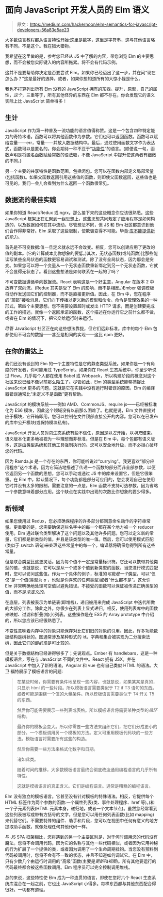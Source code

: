 # 面向 JavaScript 开发人员的 Elm 语义

> 原文：<https://medium.com/hackernoon/elm-semantics-for-javascript-developers-56a83e5ae23>

大多数语言教程都从语言特性开始:这里是数字，这里是字符串，这与其他语言略有不同。不是这个。我在猎大猎物。

我希望在这里做的是，参考您已经从 JS 中了解的内容，带您浏览 Elm 的主要思想，而不会被您实际键入的内容所拖累。将不会有代码示例。

这并不是要帮助你决定是否要尝试 Elm。如果你已经迈出了这一步，并在问“现在怎么办？”这是最好的选择。或者，如果你想知道所有的大惊小怪是什么。

我也不打算列出所有 Elm 没有的 JavaScript 拥有的东西。提升，原型，自己的属性，*这个*，三重等于，所有其他怪异的东西在 Elm 都不存在。你会发现它的语义实际上比 JavaScript 简单得多！

## 生计

JavaScript 作为第一种普及一流功能的语言值得称赞。这是一个包含四种特定能力的奇特术语。函数可以将其他函数作为参数。它们也可以返回函数。函数可以赋给变量——err，常量——并放入数据结构中。最后，通过使用函数文字作为表达式，函数可以是匿名的。你会期待一种不亚于“[功能性](https://hackernoon.com/tagged/functional)”的语言。(顺便说一句，函数声明是将匿名函数赋给常数的语法糖，不像 JavaScript 中提升使这两者有细微的不同。)

另一个主要的共享特性是函数范围，包括闭包。您可以在函数内部定义局部常量(包括函数)。如果父函数返回引用这些值的函数，则即使父函数返回，这些值也是可见的。我们一会儿会看到为什么返回一个函数很常见。

## 数据流的最佳实践

如果你知道 React/Redux 或 ngrx，那么接下来的这些概念你应该很熟悉。这些 JavaScript 框架正在汇聚到一组思想上，这些思想共同规定了应用程序是如何构造的，以及数据如何在其中流动。尽管想法不同，但 JS 和 Elm 社区都意识到他们合作得非常好。Elm 采取了这些限制，使欺骗变得不可能。毕竟:[库不能提供新的能力](http://tagide.com/blog/research/constraints/)。

首先是不可变数据:值一旦定义就永远不会改变。相反，您可以创建应用了更改的值的副本。(它的计算成本比你想象的要低。)其次，无状态函数(或纯函数)比那些能读写某些全局状态的函数更容易调试和测试。除了没有全局状态，因为那会是突变。如果您可以将一个变量从一个无状态函数重新绑定到另一个无状态函数，它就不会显得无状态了。看到这些想法是如何联系在一起的了吗？

不可变数据遵循单向数据流。React 表明这是一个好主意，Angular 在版本 2 中放弃了双向流。(Redux 其实是受了 Elm 的影响，而不是相反。)Ember 强调模板将动作发送回它们的控制器，而不是直接更新值。因此，在 Elm 中，您在程序的“顶部”接收消息，它们向下传播以定义新的模型和命令。命令是管理效果的一种形式，第四个主要思想。您不需要设置超时或发出 HTTP 请求，而是创建要完成的工作的描述。就像一个返回承诺的函数，这个描述在你运行它之前什么都不做，或者在 Elm 的情况下，把它交给运行时来运行。

尽管 JavaScript 社区正在向这些想法靠拢，但它们远非标准。库中的每个 Elm 包都使用不可变的数据——甚至是相同的实现——这比 npm 更好。

## 在你的雷达上

我们还没有谈到的 Elm 的一个主要特性是它的静态类型系统。如果你是一个有角度的开发者，你可能用过 TypeScript。如果你在 React 生态系统中，你至少听说过 Flow。几乎每个人都在使用 Babel 或 Webpack，所以构建阶段的概念对这个社区来说已经不像以前那么陌生了。尽管如此，Elm 的类型系统能够捕捉比 JavaScript 更多的问题，这就是它在实践中没有运行时错误的原因。Elm 的编译器错误通常比“未定义不是函数”更有帮助。

JavaScript 的模块系统——例如 AMD、CommonJS、require js——已经被标准化为 ES6 模块，因此这个领域没有以前那么困难了。也就是说，Elm 文件直接对应于模块，它开箱即用。您可以控制在文件顶部直接公开的内容。您可以在已发布的库中公开模块(或保持模块私有)。

JavaScript 开发人员对包生态系统有些不信任，原因是以*左*开始，以*填充*结束。语义版本化更多地被视为一种理想而非标准。但是在 Elm 中，每个包都有语义版本，这是由类型系统和其他工具强制执行的。您可以安全地升级，而不必担心破坏您的代码。

因为 Ramda.js 是一个存在的东西，你可能听说过“currying”。我更喜欢“部分应用程序”这个术语，因为它简洁地描述了传递一个函数的部分而非全部参数，以便它返回另一个函数的思想。您可以手动或通过 JS 中的库来设置它，但是它很笨重。在 Elm 中，默认情况下，每个功能都是部分可应用的，您会发现自己在使用它时并没有太多的限制。需要注意的一点是，Elm 函数不支持可选参数，因为省略一个参数意味着部分应用。这个缺点在实践中出现的次数比你想象的要少得多。

## 新领域

如果您使用过 Redux，您必须确保程序的许多部分都同意命名动作的字符串常量。更重要的是，您需要确保这些名字中的每一个都在某个地方被一个 reducer 使用。Elm 通过联合类型解决了这个问题以及其他许多问题。您可以定义新的常量，它们都是新类型的值，并且是该类型的唯一值。然后，您可以使用模式匹配(类似于 switch 语句)来处理这些常量中的每一个，编译器将确保您得到所有这些常量。

但是联合类型比这更灵活，因为每个值不一定是常量标识符。它还可以携带其他类型的值，也就是说，它可以是从一个或多个值到新类型的函数。当您进行模式匹配时，您可以访问这些值。作为一个具体的例子，标准的*可能是一个*类型，可以“仅仅”是一个值(类型为 *a* ，也就是你喜欢的任何类型)或者“什么都不是”。这允许 Elm 非常明确地处理可空值以避免错误。不接受的函数可以保证被传递正确类型的值，而不是*未定义的*。

在底层，列表被表示为单链表(即堆栈)，递归被用来完成 JavaScript 中迭代所做的大部分工作。除此之外，你很少在列表上显式递归。相反，使用列表库中的函数来映射、过滤和折叠(缩小)列表。这些操作是在 ES5 的 Array.prototype 中介绍的，所以您应该已经很熟悉了。

不变性意味着内存中的对象只能保存对比它们旧的对象的引用。因此，许多功能数据结构是树状的。图通常涉及某种形式的 id。字典和集合被实现为二分搜索法树，因此它们的键必须是可比较的。

但是关于数据结构已经讲得够多了；先说观点。Ember 有 handlebars，这是一种模板语言，写在与 JavaScript 不同的文件中。React 拥有 JSX，并在 JavaScript 中加入了新的语法。Angular 和 vue 也有自己类似 HTML 的语法。大卫·福特展示了模板语言的问题:

> 在某些时候，你需要有条件地呈现一些内容，也就是说，如果某某是真的，只显示 html 的一些片段。所以模板语言需要类似于 T2 if T3 语句的东西。或者可能是围绕一个值的大量条件。所以模板语言需要类似于 T4 开关 T5 的东西。
> 
> 然后你可能需要展示一些列表或表格。所以模板语言将需要某种类型的*循环*结构。
> 
> 最终你的模板会变大。所以你需要一些方法来组织它们，把它们分成更小的部分。一个模板调用另一个模板的方法。定义可重用模板代码块的一些方法。模板语言将需要所有这些的构造。
> 
> 然后你需要一些方法来格式化数字和日期。
> 
> 诸如此类。
> 
> 随着时间的推移，大多数模板语言最终会彻底改造通用编程语言的几乎所有特性。
> 
> 这就是模板语言的真正含义。它们是编程语言。通常是糟糕的编程语言。

Elm 没有独立的模板语言。它甚至没有针对模板的特殊语法。相反，它提供每个 HTML 标签作为两个参数的函数:一个属性列表(类、事件处理程序、href 等)。)和一个子元素列表(HTML 元素本身，递归地，或者一个文本节点)。虽然您经常看到这些列表被写成带有方括号的文字，但是您可以用任何列表函数(比如 mapping)来代替它们。不需要特殊的组件、助手和片段，您可以在视图中任何有意义的地方提取助手函数，就像处理任何其他代码一样。

与 JS SPA 框架相比，您将遇到的另一个主要区别是，对于何时调用您的代码没有魔法。您将不会调用代码，因为它的名称与其他一些代码相似，或者因为它用神秘的行为扩展了一个提供的类，或者因为调用了一个生命周期挂钩。当您没有预料到代码被调用时，您将不会有不一致的状态，并且不知道如何调试它。在 Elm 中，只有少数几个由运行时调用的“高级”函数(主要是*更新*和*视图*)。所有其他要运行的代码最终都会被这些函数调用。Elm 程序员可以完全控制调用堆栈。

总的来说，这些特性使 Elm 成为一种连贯的语言，即使在您将六个 React 生态系统库混合在一起之前，它也比 JavaScript 小得多。每样东西都与其他东西配合得很好。一切都有道理。